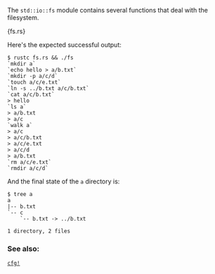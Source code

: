The `std::io::fs` module contains several functions that deal with the
filesystem.

{fs.rs}

Here's the expected successful output:

```
$ rustc fs.rs && ./fs
`mkdir a`
`echo hello > a/b.txt`
`mkdir -p a/c/d`
`touch a/c/e.txt`
`ln -s ../b.txt a/c/b.txt`
`cat a/c/b.txt`
> hello
`ls a`
> a/b.txt
> a/c
`walk a`
> a/c
> a/c/b.txt
> a/c/e.txt
> a/c/d
> a/b.txt
`rm a/c/e.txt`
`rmdir a/c/d`
```

And the final state of the `a` directory is:

```
$ tree a
a
|-- b.txt
`-- c
    `-- b.txt -> ../b.txt

1 directory, 2 files
```

### See also:

[`cfg!`][cfg]

[cfg]: ../attribute/cfg.html
